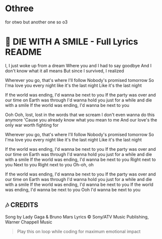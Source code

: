 # Othree
for otwo but another one so o3
# 🎵 DIE WITH A SMILE - Full Lyrics README

I, I just woke up from a dream
Where you and I had to say goodbye
And I don't know what it all means
But since I survived, I realized

Wherever you go, that's where I'll follow
Nobody's promised tomorrow
So I'ma love you every night like it's the last night
Like it's the last night

If the world was ending, I'd wanna be next to you
If the party was over and our time on Earth was through
I'd wanna hold you just for a while and die with a smile
If the world was ending, I'd wanna be next to you

Ooh
Ooh, lost, lost in the words that we scream
I don't even wanna do this anymore
'Cause you already know what you mean to me
And our love's the only war worth fighting for

Wherever you go, that's where I'll follow
Nobody's promised tomorrow
So I'ma love you every night like it's the last night
Like it's the last night

If the world was ending, I'd wanna be next to you
If the party was over and our time on Earth was through
I'd wanna hold you just for a while and die with a smile
If the world was ending, I'd wanna be next to you
Right next to you
Next to you
Right next to you
Oh-oh, oh

If the world was ending, I'd wanna be next to you
If the party was over and our time on Earth was through
I'd wanna hold you just for a while and die with a smile
If the world was ending, I'd wanna be next to you
If the world was ending, I'd wanna be next to you
Ooh
I'd wanna be next to you

## 🎶 CREDITS
Song by Lady Gaga & Bruno Mars
Lyrics © Sony/ATV Music Publishing, Warner Chappell Music

> Play this on loop while coding for maximum emotional impact
